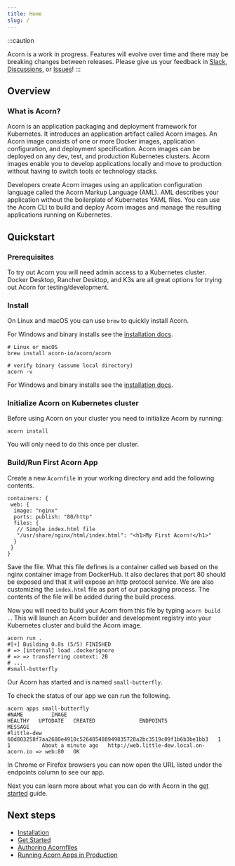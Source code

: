 ```yaml
---
title: Home
slug: /
---
```


:::caution

Acorn is a work in progress.  Features will evolve over time and there may be breaking changes between releases.  Please give us your feedback in [Slack](https://slack.acorn.io), [Discussions](https://github.com/acorn-io/acorn/discussions), or [Issues](https://github.com/acorn-io/acorn/issues)!
:::

## Overview

### What is Acorn?

Acorn is an application packaging and deployment framework for Kubernetes. It introduces an application artifact called Acorn images. An Acorn image consists of one or more Docker images, application configuration, and deployment specification. Acorn images can be deployed on any dev, test, and production Kubernetes clusters. Acorn images enable you to develop applications locally and move to production without having to switch tools or technology stacks.

Developers create Acorn images using an application configuration language called the Acorn Markup Language (AML). AML describes your application without the boilerplate of Kubernetes YAML files. You can use the Acorn CLI to build and deploy Acorn images and manage the resulting applications running on Kubernetes.


## Quickstart

### Prerequisites

To try out Acorn you will need admin access to a Kubernetes cluster. Docker Desktop, Rancher Desktop, and K3s are all great options for trying out Acorn for testing/development.

### Install

On Linux and macOS you can use `brew` to quickly install Acorn.

For Windows and binary installs see the [installation docs](/installation/installing#binary-install).

```shell
# Linux or macOS
brew install acorn-io/acorn/acorn

# verify binary (assume local directory)
acorn -v
```

For Windows and binary installs see the [installation docs](/installation/installing#binary-install).

### Initialize Acorn on Kubernetes cluster

Before using Acorn on your cluster you need to initialize Acorn by running:

```shell
acorn install
```

You will only need to do this once per cluster.

### Build/Run First Acorn App

Create a new `Acornfile` in your working directory and add the following contents.

```cue
containers: {
 web: {
  image: "nginx"
  ports: publish: "80/http"
  files: {
   // Simple index.html file
   "/usr/share/nginx/html/index.html": "<h1>My First Acorn!</h1>"
  }
 }
}
```

Save the file. What this file defines is a container called `web` based on the nginx container image from DockerHub. It also declares that port 80 should be exposed and that it will expose an http protocol service. We are also customizing the `index.html` file as part of our packaging process. The contents of the file will be added during the build process.

Now you will need to build your Acorn from this file by typing `acorn build .`. This will launch an Acorn builder and development registry into your Kubernetes cluster and build the Acorn image.

```shell
acorn run .
#[+] Building 0.8s (5/5) FINISHED
# => [internal] load .dockerignore
# => => transferring context: 2B  
# ...
#small-butterfly

```

Our Acorn has started and is named `small-butterfly`.

To check the status of our app we can run the following.

```shell
acorn apps small-butterfly
#NAME         IMAGE                                                              HEALTHY   UPTODATE   CREATED              ENDPOINTS                                           MESSAGE
#little-dew   60d803258f7aa2680e4910c526485488949835728a2bc3519c09f1b6b3be1bb3   1         1          About a minute ago   http://web.little-dew.local.on-acorn.io => web:80   OK
```

In Chrome or Firefox browsers you can now open the URL listed under the endpoints column to see our app.

Next you can learn more about what you can do with Acorn in the [get started](/get-started/running-an-acorn) guide.

## Next steps

* [Installation](/installation/installing)
* [Get Started](/get-started/running-an-acorn)
* [Authoring Acornfiles](/authoring/overview)
* [Running Acorn Apps in Production](/production/args-and-secrets)
